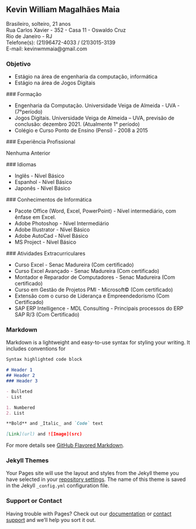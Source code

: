 ## Kevin William Magalhães Maia

<p>Brasileiro, solteiro, 21 anos<br>
    Rua Carlos Xavier - 352 - Casa 11 - Oswaldo Cruz<br>
    Rio de Janeiro - RJ<br>
    Telefone(s): (21)96472-4033 / (21)3015-3139<br>
    E-mail: kevinwmmaia@gmail.com</p>

### Objetivo
   <ul>
    <li>Estágio na área de engenharia da computação, informática</li>
    <li>Estágio na área de Jogos Digitais</li>
   </ul>
### Formação
   <ul>
    <li>Engenharia da Computação. Universidade Veiga de Almeida - UVA - (7°período)</li>
    <li>Jogos Digitais. Universidade Veiga de Almeida – UVA, previsão de conclusão: dezembro 2021. (Atualmente 1° período)</li>
    <li>Colégio e Curso Ponto de Ensino (Pensi) - 2008 a 2015</li>
   </ul>
### Experiência Profissional
   <p>Nenhuma Anterior</p>
### Idiomas
   <ul>
    <li>Inglês - Nível Básico</li>
    <li>Espanhol - Nível Básico</li>
    <li>Japonês - Nível Básico</li>    
   </ul>
### Conhecimentos de Informática
   <ul>
    <li>Pacote Office (Word, Excel, PowerPoint) - Nível intermediário, com ênfase em Excel.</li>
    <li>Adobe Photoshop - Nível Intermediário</li>
    <li>Adobe Illustrator - Nível Básico</li>
    <li>Adobe AutoCad - Nível Básico</li>
    <li>MS Project - Nível Básico</li>
   </ul>
### Atividades Extracurriculares
   <ul>
    <li>Curso Excel - Senac Madureira (Com certificado)</li>
    <li>Curso Excel Avançado - Senac Madureira (Com certificado)</li>
    <li>Montador e Reparador de Computadores - Senac Madureira (Com certificado)</li>
    <li>Curso em Gestão de Projetos PMI - Microsoft© (Com certificado)</li>
    <li>Extensão com o curso de Liderança e Empreendedorismo (Com Certificado)</li>
    <li>SAP ERP Intelligence - MDL Consulting - Principais processos do ERP SAP R/3 (Com Certificado)</li>
   </ul>

### Markdown

Markdown is a lightweight and easy-to-use syntax for styling your writing. It includes conventions for

```markdown
Syntax highlighted code block

# Header 1
## Header 2
### Header 3

- Bulleted
- List

1. Numbered
2. List

**Bold** and _Italic_ and `Code` text

[Link](url) and ![Image](src)
```

For more details see [GitHub Flavored Markdown](https://guides.github.com/features/mastering-markdown/).

### Jekyll Themes

Your Pages site will use the layout and styles from the Jekyll theme you have selected in your [repository settings](https://github.com/KevinMaia/curriculo/settings). The name of this theme is saved in the Jekyll `_config.yml` configuration file.

### Support or Contact

Having trouble with Pages? Check out our [documentation](https://help.github.com/categories/github-pages-basics/) or [contact support](https://github.com/contact) and we’ll help you sort it out.
